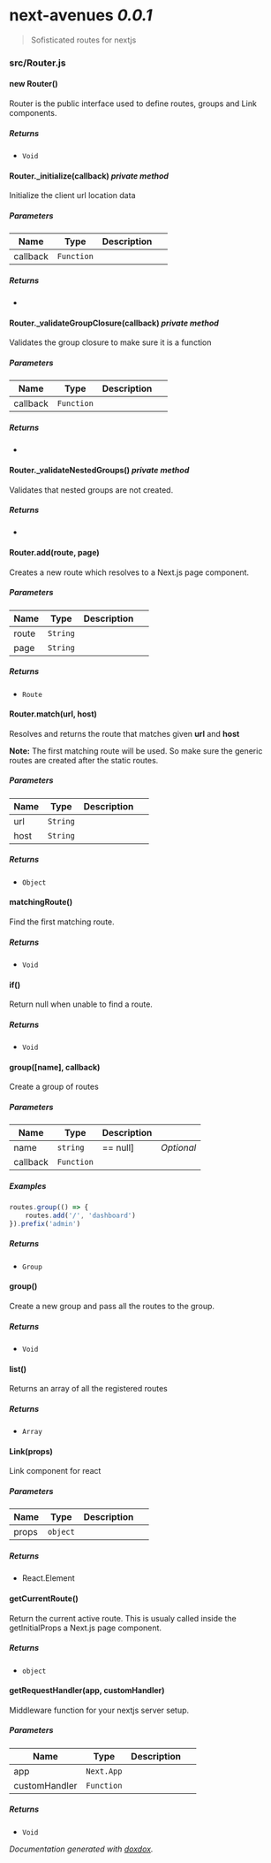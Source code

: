 # next-avenues *0.0.1*

> Sofisticated routes for nextjs


### src/Router.js


#### new Router() 

Router is the public interface used to define
routes, groups and Link components.






##### Returns


- `Void`



#### Router._initialize(callback)  *private method*

Initialize the client url location data




##### Parameters

| Name | Type | Description |  |
| ---- | ---- | ----------- | -------- |
| callback | `Function`  |  | &nbsp; |




##### Returns


-  



#### Router._validateGroupClosure(callback)  *private method*

Validates the group closure to make sure
it is a function




##### Parameters

| Name | Type | Description |  |
| ---- | ---- | ----------- | -------- |
| callback | `Function`  |  | &nbsp; |




##### Returns


-  



#### Router._validateNestedGroups()  *private method*

Validates that nested groups are not created.






##### Returns


-  



#### Router.add(route, page) 

Creates a new route which resolves to a Next.js page component.




##### Parameters

| Name | Type | Description |  |
| ---- | ---- | ----------- | -------- |
| route | `String`  |  | &nbsp; |
| page | `String`  |  | &nbsp; |




##### Returns


- `Route`  



#### Router.match(url, host) 

Resolves and returns the route that matches given **url** and **host**

**Note:** The first matching route will be used. So make
sure the generic routes are created after the
static routes.




##### Parameters

| Name | Type | Description |  |
| ---- | ---- | ----------- | -------- |
| url | `String`  |  | &nbsp; |
| host | `String`  |  | &nbsp; |




##### Returns


- `Object`  



#### matchingRoute() 

Find the first matching route.






##### Returns


- `Void`



#### if() 

Return null when unable to find a route.






##### Returns


- `Void`



#### group([name], callback) 

Create a group of routes




##### Parameters

| Name | Type | Description |  |
| ---- | ---- | ----------- | -------- |
| name | `string`  | == null] | *Optional* |
| callback | `Function`  |  | &nbsp; |




##### Examples

```javascript
routes.group(() => {
    routes.add('/', 'dashboard')
}).prefix('admin')
```


##### Returns


- `Group`  



#### group() 

Create a new group and pass all the routes
to the group.






##### Returns


- `Void`



#### list() 

Returns an array of all the registered routes






##### Returns


- `Array`  



#### Link(props) 

Link component for react




##### Parameters

| Name | Type | Description |  |
| ---- | ---- | ----------- | -------- |
| props | `object`  |  | &nbsp; |




##### Returns


-  React.Element



#### getCurrentRoute() 

Return the current active route.
This is usualy called inside the getInitialProps a Next.js page component.






##### Returns


- `object`  



#### getRequestHandler(app, customHandler) 

Middleware function for your nextjs server setup.




##### Parameters

| Name | Type | Description |  |
| ---- | ---- | ----------- | -------- |
| app | `Next.App`  |  | &nbsp; |
| customHandler | `Function`  |  | &nbsp; |




##### Returns


- `Void`




*Documentation generated with [doxdox](https://github.com/neogeek/doxdox).*
